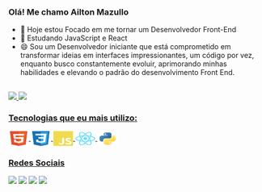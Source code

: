 ### Olá! Me chamo Ailton Mazullo

- 🔭 Hoje estou Focado em me tornar um Desenvolvedor Front-End
- 🌱 Estudando JavaScript e React
- 😄 Sou um Desenvolvedor iniciante que está comprometido em transformar ideias em interfaces impressionantes, um código por vez, enquanto busco constantemente evoluir, aprimorando minhas habilidades e elevando o padrão do desenvolvimento Front End.

##

<div>
  <a href="https://github.com/AiltonMazullo">
  <img height="180em" src="https://github-readme-stats.vercel.app/api?username=AiltonMazullo&show_icons=true&theme=cobalt"/>
  <img height="180em" src="https://github-readme-stats.vercel.app/api/top-langs/?username=AiltonMazullo&layout=compact&theme=cobalt"/>
</div>

### Tecnologias que eu mais utilizo:

<div style="display: inline_block">
  <img align="center" alt="Ailton-HTML" height="30" width="40" src="https://raw.githubusercontent.com/devicons/devicon/master/icons/html5/html5-original.svg">
  <img align="center" alt="Ailton-CSS" height="30" width="40" src="https://raw.githubusercontent.com/devicons/devicon/master/icons/css3/css3-original.svg">
  <img align="center" alt="Ailton-JavaScript" height="30" width="40" src="https://raw.githubusercontent.com/devicons/devicon/master/icons/javascript/javascript-plain.svg">
  <img align="center" alt="Ailton-React" height="30" width="40" src="https://raw.githubusercontent.com/devicons/devicon/master/icons/react/react-original.svg">
  <img align="center" alt="Ailton-Python" height="30" width="40" src="https://raw.githubusercontent.com/devicons/devicon/master/icons/python/python-original.svg">
</div>

### Redes Sociais

<div>
  <a href="https://www.linkedin.com/in/ailton-rodrigues-33b5b0276" target="_blank"><img src="https://img.shields.io/badge/-LinkedIn-%230077B5?style=for-the-badge&logo=linkedin&logoColor=white" target="_blank"></a>
  <a href = "arm2715@gmail.com"><img src="https://img.shields.io/badge/-Gmail-%23333?style=for-the-badge&logo=gmail&logoColor=white" target="_blank"></a>
  <a href="https://discord.com/channels/@me" target="_blank"><img src="https://img.shields.io/badge/Discord-7289DA?style=for-the-badge&logo=discord&logoColor=white" target="_blank"></a>
  <a href="https://instagram.com/ailtonrodriguess_" target="_blank"><img src="https://img.shields.io/badge/-Instagram-%23E4405F?style=for-the-badge&logo=instagram&logoColor=white" target="_blank"></a>
</div>
